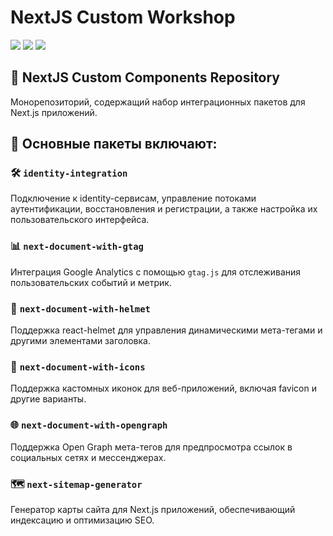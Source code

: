 # NextJS Custom Workshop

[//]: # 'VERSIONS'

[<img src="https://img.shields.io/static/v1?style=for-the-badge&label=%40atls%2Fcode-service&message=0.0.16&labelColor=ECEEF5&color=D7DCEB">](https://npmjs.com/package/@atls/code-service) [<img src="https://img.shields.io/static/v1?style=for-the-badge&label=%40atls%2Fschematics&message=0.0.13&labelColor=ECEEF5&color=D7DCEB">](https://npmjs.com/package/@atls/schematics) [<img src="https://img.shields.io/static/v1?style=for-the-badge&label=%40atls%2Fnext-identity-integration&message=0.0.9&labelColor=354247&color=1D282D">](https://npmjs.com/package/@atls/next-identity-integration)

[//]: # 'VERSIONS'

## 🎯 NextJS Custom Components Repository

Монорепозиторий, содержащий набор интеграционных пакетов для Next.js приложений. 

## 📁 Основные пакеты включают:

### 🛠️ `identity-integration`
Подключение к identity-сервисам, управление потоками аутентификации, восстановления и регистрации, а также настройка их пользовательского интерфейса.

### 📊 `next-document-with-gtag`
Интеграция Google Analytics с помощью `gtag.js` для отслеживания пользовательских событий и метрик.

### 🎩 `next-document-with-helmet`
Поддержка react-helmet для управления динамическими мета-тегами и другими элементами заголовка.

### 🌟 `next-document-with-icons`
Поддержка кастомных иконок для веб-приложений, включая favicon и другие варианты.

### 🌐 `next-document-with-opengraph`
Поддержка Open Graph мета-тегов для предпросмотра ссылок в социальных сетях и мессенджерах.

### 🗺️ `next-sitemap-generator`
Генератор карты сайта для Next.js приложений, обеспечивающий индексацию и оптимизацию SEO.

